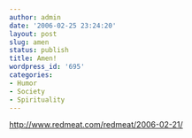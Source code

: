 ```yaml
---
author: admin
date: '2006-02-25 23:24:20'
layout: post
slug: amen
status: publish
title: Amen!
wordpress_id: '695'
categories:
- Humor
- Society
- Spirituality
---
```

<a href="http://www.redmeat.com/redmeat/2006-02-21/">http://www.redmeat.com/redmeat/2006-02-21/</a>
